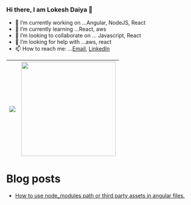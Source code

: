 ### Hi there, I am Lokesh Daiya 👋

- 🔭 I’m currently working on ...Angular, NodeJS, React
- 🌱 I’m currently learning ...React, aws
- 👯 I’m looking to collaborate on ... Javascript, React
- 🤔 I’m looking for help with ...aws, react
- 📫 How to reach me: ...[Email](mailto:ldlucky2009@gmail.com), [LinkedIn](https://www.linkedin.com/in/lokesh-daiya/)

<img src="https://github-readme-stats.vercel.app/api?username=lokeshdaiya&show_icons=true&theme=radical&include_all_commits=true">|<a href="https://stackoverflow.com/users/story/3717071"><img src="https://github-readme-stackoverflow.vercel.app/?userID=3717071&theme=dark" height="250"></a>
|--|--|


# Blog posts
<!-- BLOG-POST-LIST:START -->
- [How to use node_modules path or third party assets in angular files.](https://dev.to/lokeshdaiya/how-to-use-nodemodules-path-or-third-party-assets-in-angular-files-1jdj)
<!-- BLOG-POST-LIST:END -->
